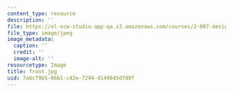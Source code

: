 ```yaml
---
content_type: resource
description: ''
file: https://ol-ocw-studio-app-qa.s3.amazonaws.com/courses/2-007-design-and-manufacturing-i-spring-2009/7a6c79b506b1c42e7294d149845d7d0f_front.jpg
file_type: image/jpeg
image_metadata:
  caption: ''
  credit: ''
  image-alt: ''
resourcetype: Image
title: front.jpg
uid: 7a6c79b5-06b1-c42e-7294-d149845d7d0f
---
```

